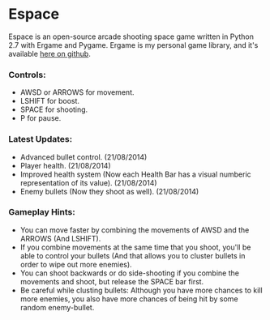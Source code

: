 Espace
======

Espace is an open-source arcade shooting space game written in Python 2.7 with Ergame and Pygame.
Ergame is my personal game library, and it's available [here on github](https://github.com/EricsonWillians/Ergame).

### Controls:

* AWSD or ARROWS for movement.
* LSHIFT for boost.
* SPACE for shooting.
* P for pause.

### Latest Updates:

* Advanced bullet control. (21/08/2014)
* Player health. (21/08/2014)
* Improved health system (Now each Health Bar has a visual numberic representation of its value). (21/08/2014)
* Enemy bullets (Now they shoot as well). (21/08/2014)

### Gameplay Hints:

* You can move faster by combining the movements of AWSD and the ARROWS (And LSHIFT).
* If you combine movements at the same time that you shoot, you'll be able to control your bullets (And that allows you to cluster bullets in order to wipe out more enemies).
* You can shoot backwards or do side-shooting if you combine the movements and shoot, but release the SPACE bar first.
* Be careful while clusting bullets: Although you have more chances to kill more enemies, you also have more chances of being hit by some random enemy-bullet.
